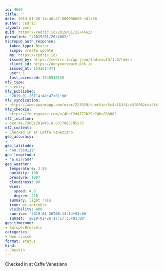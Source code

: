 ```yaml
---
id: 4662
title: ''
date: 2019-01-26 14:48:47.000000000 +01:00
author: cedric
layout: post
guid: https://cedric.io/2019/01/26/4662/
permalink: "/2019/01/26/4662/"
micropub_auth_response:
  token_type: Bearer
  scope: create update
  me: https://cedric.io/
  issued_by: https://cedric.io/wp-json/indieauth/1.0/token
  client_id: https://ownyourswarm.p3k.io
  issued_at: 1542614471
  user: 1
  last_accessed: 1548510545
mf2_type:
- h-entry
mf2_published:
- '2019-01-26T14:48:47+01:00'
mf2_syndication:
- https://www.swarmapp.com/user/223939/checkin/5c4c653f4aa3f8002cca4fc1
mf2_checkin:
- https://foursquare.com/v/4bcf2d4777b29c74be888882
mf2_location:
- geo:49.75601291846,6.6377683795233
mf2_content:
- Checked in at Caffe Veneziano
geo_accuracy:
- ''
geo_latitude:
- '49.7560129'
geo_longitude:
- '6.6377684'
geo_weather:
  temperature: 2.59
  humidity: 100
  pressure: 1007
  cloudiness: 90
  wind:
    speed: 4.6
    degree: 220
  summary: light rain
  icon: wi-sprinkle
  visibility: 400
  sunrise: '2019-01-26T08:14:14+01:00'
  sunset: '2019-01-26T17:17:35+01:00'
geo_timezone:
- Europe/Brussels
categories:
- Non classé
format: status
kind:
- Checkin
---
```

Checked in at Caffe Veneziano